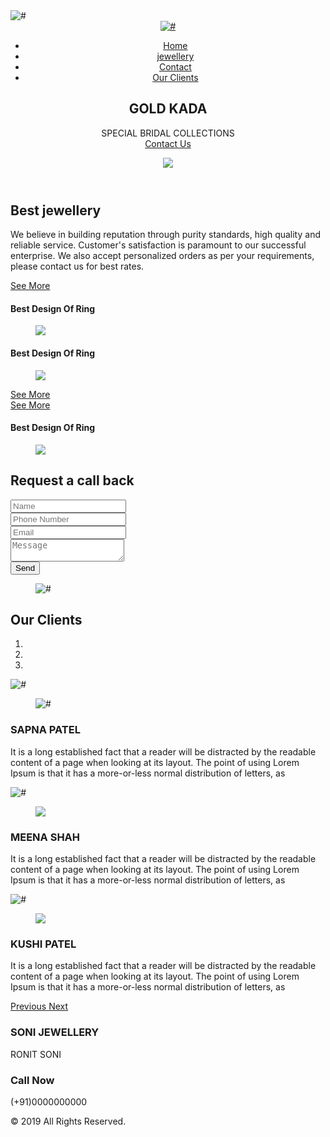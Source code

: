 
<!DOCTYPE html>
<html lang="en">
   <head>
      <!-- basic -->
      <meta charset="utf-8">
      <meta http-equiv="X-UA-Compatible" content="IE=edge">
      <!-- mobile metas -->
      <meta name="viewport" content="width=device-width, initial-scale=1">
      <meta name="viewport" content="initial-scale=1, maximum-scale=1">
      <!-- site metas -->
      <title>SoniJwellers</title>
      <meta name="keywords" content="">
      <meta name="description" content="">
      <meta name="author" content="">
      <!-- bootstrap css -->
      <link rel="stylesheet" href="C:\Users\Admin\Documents\SoniJwellers\SoniJwellers\css/bootstrap.min.css">
      <!-- style css -->
      <link rel="stylesheet" href="C:\Users\Admin\Documents\SoniJwellers\SoniJwellers\css/style.css">
      <!-- Responsive-->
      <link rel="stylesheet" href="C:\Users\Admin\Documents\SoniJwellers\SoniJwellers\css/responsive.css">
      <!-- fevicon -->
      <link rel="icon" href="images/fevicon.png" type="image/gif" />
      <!-- Scrollbar Custom CSS -->
      <link rel="stylesheet" href="C:\Users\Admin\Documents\SoniJwellers\SoniJwellers\css/jquery.mCustomScrollbar.min.css">
      <!-- Tweaks for older IEs-->
      <link rel="stylesheet" href="C:\Users\Admin\Documents\SoniJwellers\SoniJwellers\css/font-awesome.css">
      <link rel="stylesheet" href="C:\Users\Admin\Documents\SoniJwellers\SoniJwellers\css/jquery.fancybox.min.css" media="screen">
      <!--[if lt IE 9]>
      <script src="https://oss.maxcdn.com/html5shiv/3.7.3/html5shiv.min.js"></script>
      <script src="https://oss.maxcdn.com/respond/1.4.2/respond.min.js"></script><![endif]-->
   </head>
   <!-- body -->
   <body class="main-layout">
      <!-- loader  -->
      <div class="loader_bg">
         <div class="loader"><img src="C:\Users\Admin\Documents\SoniJwellers\SoniJwellers\images/loading.gif" alt="#" /></div>
      </div>
      <!-- end loader -->
      <!-- header -->
      <header>
         <!-- header inner -->
         <div class="header-top">
            <div class="header">
               <div class="container">
                  <div class="row">
                     <div class="col-xl-3 col-lg-3 col-md-3 col-sm-3 col logo_section">
                        <div class="full">
                           <div class="center-desk">
                              <div class="logo">
                                 <a href="index.html"><img src="C:\Users\Admin\Documents\SoniJwellers\SoniJwellers\images/Navlogo.png" alt="#" /></a>
                              </div>
                           </div>
                        </div>
                     </div>
                     <div class="col-xl-9 col-lg-9 col-md-9 col-sm-9">
                        <div class="menu-area">
                           <div class="limit-box">
                              <nav class="main-menu">
                                 <ul class="menu-area-main">
                                    <li class="active"> <a href="index.html">Home</a> </li>
                                    <li> <a href="#jewellery">jewellery</a> </li>
                                    <li> <a href="#contact">Contact</a> </li>
                                    <li> <a href="#clients">Our Clients</a> </li>
                                 </ul>
                              </nav>
                           </div>
                        </div>
                     </div>
                  </div>
               </div>
            </div>
            <!-- end header inner -->
            <!-- end header -->
            <section class="slider_section">
               <div class="banner_main">
                  <div class="container">
                     <div class="row d_flex">
                        <div class="col-xl-5 col-lg-5 col-md-5 col-sm-12 ">
                           <div class="text-bg">
                              <h1>GOLD KADA</h1>
                              <span>SPECIAL BRIDAL COLLECTIONS <br> 
                              </span>
                              <a href="#">Contact Us</a>
                           </div>
                        </div>
                        <div class="col-xl-7 col-lg-7 col-md-7 col-sm-12">
                           <div class="text-img">
                              <figure><img src="C:\Users\Admin\Documents\SoniJwellers\SoniJwellers\images/img.png" /></figure>
                           </div>
                        </div>
                     </div>
                  </div>
               </div>
         </section>
         </div>
      </header>
      <!-- Best  -->
      <div id="jewellery" class="Best">
         <div class="container">
            <div class="row">
               <div class="col-md-12">
                  <div class="titlepage">
                     <h2>Best jewellery</h2>
                     <p>We believe in building reputation through purity standards, high quality and reliable service. Customer's satisfaction is paramount to our successful enterprise. We also accept personalized orders as per your requirements, please contact us for best rates.</p>
                  </div>
               </div>
            </div>
            <div class="row">
               <div class="col-md-12">
                  <div class="best_main">
                     <div class="row d_flex">
                        <div class="col-xl-7 col-lg-7 col-md-7 col-sm-12">
                           <div class="best_text">
                              <a href="#">See More</a>
                           </div>
                        </div>
                        <div class="col-xl-5 col-lg-5 col-md-5 col-sm-12">
                           <div class="best_img">
                              <h4>Best Design Of Ring</h4>
                              <figure><img src="C:\Users\Admin\Documents\SoniJwellers\SoniJwellers\images/beimg.png"></figure>
                           </div>
                        </div>
                     </div>
                  </div>
                  <div class="best_main">
                     <div class="row d_flex">
                        <div class="col-xl-5 col-lg-5 col-md-5 col-sm-12">
                           <div class="best_img croos_rt">
                              <h4>Best Design Of Ring</h4>
                              <figure><img src="C:\Users\Admin\Documents\SoniJwellers\SoniJwellers\images/beimg2.png"></figure>
                           </div>
                        </div>
                        <div class="col-xl-7 col-lg-7 col-md-7 col-sm-12">
                           <div class="best_text flot_left">
                              <a href="#">See More</a>
                           </div>
                        </div>
                     </div>
                  </div>
                  <div class="best_main pa_bot">
                     <div class="row d_flex">
                        <div class="col-xl-7 col-lg-7 col-md-7 col-sm-12">
                           <div class="best_text">
                              <a href="#">See More</a>
                           </div>
                        </div>
                        <div class="col-xl-5 col-lg-5 col-md-5 col-sm-12">
                           <div class="best_img d_none">
                              <h4>Best Design Of Ring</h4>
                              <figure><img src="C:\Users\Admin\Documents\SoniJwellers\SoniJwellers\images/beimg3.png"></figure>
                           </div>
                        </div>
                     </div>
                  </div>
               </div>
            </div>
         </div>
      </div>
      <!-- end Best -->
      <!-- contact -->
      <div id="contact" class="contact">
         <div class="container">
            <div class="row">
               <div class="col-md-12">
                  <div class="titlepage">
                     <h2>Request a  call back</h2>
                  </div>
               </div>
            </div>
            <div class="row">
               <div class="col-xl-5 col-lg-5 col-md-5 col-sm-12">
                  <div class="contact">
                     <form>
                        <div class="row">
                           <div class="col-sm-12">
                              <input class="contactus" placeholder="Name" type="text" name="Name">
                           </div>
                           <div class="col-sm-12">
                              <input class="contactus" placeholder="Phone Number" type="text" name="Phone Number">
                           </div>
                           <div class="col-sm-12">
                              <input class="contactus" placeholder="Email" type="text" name="Email">
                           </div>
                           <div class="col-sm-12">
                              <textarea class="textarea" placeholder="Message" type="text" name="Message"></textarea>
                           </div>
                           <div class="col-sm-12">
                              <button class="send">Send</button>
                           </div>
                        </div>
                     </form>
                  </div>
               </div>
               <div class="col-xl-7 col-lg-7 col-md-7 col-sm-12">
                  <div class="rable-box">
                     <figure>
                     <img src="C:\Users\Admin\Documents\SoniJwellers\SoniJwellers\images/cac.png" alt="#" />
                  </div>
               </div>
            </div>
         </div>
      </div>
      <!-- end contact -->
      <!-- clients -->
      <div id="clients" class="clients ">
         <div class="container">
            <div class="row">
               <div class="col-md-12">
                  <div class="titlepage">
                     <h2>Our Clients</h2>
                  </div>
               </div>
            </div>
            <div class="row d_flex">
               <div class="col-md-10 offset-col-md-1">
                  <div id="myCarousel" class="carousel slide clients_slider" data-ride="carousel">
                     <ol class="carousel-indicators">
                        <li data-target="#myCarousel" data-slide-to="0" class="active"></li>
                        <li data-target="#myCarousel" data-slide-to="1"></li>
                        <li data-target="#myCarousel" data-slide-to="2"></li>
                     </ol>
                     <div class="carousel-inner">
                        <div class="carousel-item active">
                           <div class="container">
                              <div class="carousel-caption">
                                 <div class="row d_flex">
                                    <div class="col-xl-5 col-lg-5 col-md-5 col-sm-12 pa_rile">
                                       <div class="img_box">
                                          <i><img src="C:\Users\Admin\Documents\SoniJwellers\SoniJwellers\images/icon_1.png" alt="#"/></i>
                                          <figure><img src="C:\Users\Admin\Documents\SoniJwellers\SoniJwellers\images/clients.png" alt="#"/></figure>
                                       </div>
                                    </div>
                                    <div class="col-xl-7 col-lg-7 col-md-7 col-sm-12 pa_rile">
                                       <div class="joe">
                                          <h3>SAPNA PATEL</h3>
                                          <p>It is a long established fact that a reader will be distracted by the readable content of a page when looking at its layout. The point of using Lorem Ipsum is that it has a more-or-less normal distribution of letters, as</p>
                                       </div>
                                    </div>
                                 </div>
                              </div>
                           </div>
                        </div>
                        <div class="carousel-item">
                           <div class="container">
                              <div class="carousel-caption">
                                 <div class="row d_flex">
                                    <div class="col-xl-5 col-lg-5 col-md-5 col-sm-12 pa_rile">
                                       <div class="img_box">
                                          <i><img src="C:\Users\Admin\Documents\SoniJwellers\SoniJwellers\images/icon_1.png" alt="#"/></i>
                                          <figure><img src="C:\Users\Admin\Documents\SoniJwellers\SoniJwellers\images/clients.png" ></figure>
                                       </div>
                                    </div>
                                    <div class="col-xl-7 col-lg-7 col-md-7 col-sm-12 pa_rile">
                                       <div class="joe">
                                          <h3>MEENA SHAH</h3>
                                          <p>It is a long established fact that a reader will be distracted by the readable content of a page when looking at its layout. The point of using Lorem Ipsum is that it has a more-or-less normal distribution of letters, as</p>
                                       </div>
                                    </div>
                                 </div>
                              </div>
                           </div>
                        </div>
                        <div class="carousel-item">
                           <div class="container">
                              <div class="carousel-caption">
                                 <div class="row d_flex">
                                    <div class="col-xl-5 col-lg-5 col-md-5 col-sm-12 pa_rile">
                                       <div class="img_box">
                                          <i><img src="C:\Users\Admin\Documents\SoniJwellers\SoniJwellers\images/icon_1.png" alt="#"/></i>
                                          <figure><img src="C:\Users\Admin\Documents\SoniJwellers\SoniJwellers\images/clients.png"></figure>
                                       </div>
                                    </div>
                                    <div class="col-xl-7 col-lg-7 col-md-7 col-sm-12 pa_rile">
                                       <div class="joe">
                                          <h3>KUSHI PATEL</h3>
                                          <p>It is a long established fact that a reader will be distracted by the readable content of a page when looking at its layout. The point of using Lorem Ipsum is that it has a more-or-less normal distribution of letters, as</p>
                                       </div>
                                    </div>
                                 </div>
                              </div>
                           </div>
                        </div>
                     </div>
                     <a class="carousel-control-prev" href="#myCarousel" role="button" data-slide="prev">
                     <span class="carousel-control-prev-icon" aria-hidden="true"></span>
                     <span class="sr-only">Previous</span>
                     </a>
                     <a class="carousel-control-next" href="#myCarousel" role="button" data-slide="next">
                     <span class="carousel-control-next-icon" aria-hidden="true"></span>
                     <span class="sr-only">Next</span>
                     </a>
                  </div>
               </div>
            </div>
         </div>
      </div>
      <!-- end clients -->
      <!--  footer -->
      <footer>
         <div class="footer">
            <div class="container">
               <div class="row">
                  <div class="col-md-6">
                     <div class="call_now2">
                        <h3>SONI JEWELLERY</h3>
                        <span>RONIT SONI</span>
                     </div>
                  </div>
                  <div class="col-md-6">
                     <div class="call_now">
                        <h3>Call Now</h3>
                        <span>(+91)0000000000</span>
                     </div>
                  </div>
               </div>
            </div>
            <div class="copyright">
               <div class="container">
                  <p>© 2019 All Rights Reserved. </p>
               </div>
            </div>
         </div>
      </footer>
      <!-- end footer -->
      <!-- Javascript files-->
      <script src="C:\Users\Admin\Documents\SoniJwellers\SoniJwellers\js/jquery.min.js"></script>
      <script src="C:\Users\Admin\Documents\SoniJwellers\SoniJwellers\js/popper.min.js"></script>
      <script src="C:\Users\Admin\Documents\SoniJwellers\SoniJwellers\js/bootstrap.bundle.min.js"></script>
      <script src="C:\Users\Admin\Documents\SoniJwellers\SoniJwellers\js/jquery-3.0.0.min.js"></script>
      <script src="C:\Users\Admin\Documents\SoniJwellers\SoniJwellers\js/plugin.js"></script>
      <!-- sidebar -->
      <script src="C:\Users\Admin\Documents\SoniJwellers\SoniJwellers\js/jquery.mCustomScrollbar.concat.min.js"></script>
      <script src="C:\Users\Admin\Documents\SoniJwellers\SoniJwellers\js/custom.js"></script>
      <script src="C:\Users\Admin\Documents\SoniJwellers\SoniJwellers\js/jquery.fancybox.min.js"></script>
   </body>
</html>